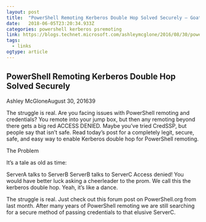```yaml
---
layout: post 
title:  "PowerShell Remoting Kerberos Double Hop Solved Securely – GoateePFE" 
date:   2018-06-05T23:20:34.933Z 
categories: powershell kerberos psremoting
link: https://blogs.technet.microsoft.com/ashleymcglone/2016/08/30/powershell-remoting-kerberos-double-hop-solved-securely/ 
tags:
  - links
ogtype: article 
---
```


## PowerShell Remoting Kerberos Double Hop Solved Securely

Ashley McGloneAugust 30, 201639 

The struggle is real.
Are you facing issues with PowerShell remoting and credentials? You remote into your jump box, but then any remoting beyond there gets a big red ACCESS DENIED. Maybe you’ve tried CredSSP, but people say that isn’t safe. Read today’s post for a completely legit, secure, safe, and easy way to enable Kerberos double hop for PowerShell remoting.

The Problem


It’s a tale as old as time:

ServerA talks to ServerB
ServerB talks to ServerC
Access denied!
You would have better luck asking a cheerleader to the prom. We call this the kerberos double hop. Yeah, it’s like a dance.

The struggle is real. Just check out this forum post on PowerShell.org from last month. After many years of PowerShell remoting we are still searching for a secure method of passing credentials to that elusive ServerC.